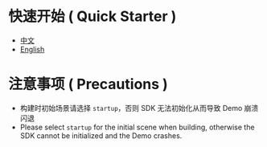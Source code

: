 # 快速开始 ( Quick Starter )

- [中文](docs/ZH.md)
- [English](docs/EN.md)



# 注意事项 ( Precautions )

- 构建时初始场景请选择 `startup`，否则 SDK 无法初始化从而导致 Demo 崩溃闪退
- Please select `startup` for the initial scene when building, otherwise the SDK cannot be initialized and the Demo crashes.
